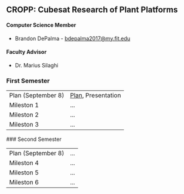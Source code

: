 ## CROPP: Cubesat Research of Plant Platforms
#### Computer Science Member
* Brandon DePalma - bdepalma2017@my.fit.edu
#### Faculty Advisor
* Dr. Marius Silaghi



### First Semester
<html>
  <table>
  <tr>
    <td>Plan (September 8)</td>
    <td><a href = "semester1/plan.pdf">Plan</a>, Presentation</td>
  </tr>
  <tr>
    <td>Mileston 1</td>
    <td>...</td>
  </tr>
  <tr>
    <td>Mileston 2</td>
    <td>...</td>
  </tr>
  <tr>
    <td>Mileston 3</td>
    <td>...</td>
  </tr>
  </table>
</html>
### Second Semester
<html>
  <table>
  <tr>
    <td>Plan (September 8)</td>
    <td>...</td>
  </tr>
  <tr>
    <td>Mileston 4</td>
    <td>...</td>
  </tr>
  <tr>
    <td>Mileston 5</td>
    <td>...</td>
  </tr>
  <tr>
    <td>Mileston 6</td>
    <td>...</td>
  </tr>
  </table>
</html>
